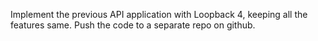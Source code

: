 	
Implement the previous API application with Loopback 4, keeping all the features same. Push the code to a separate repo on github. 